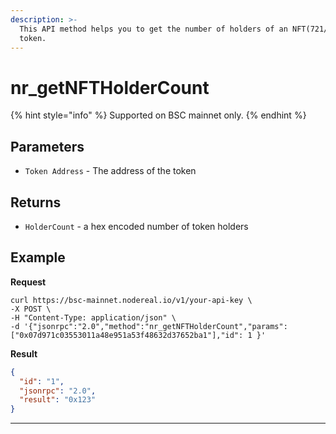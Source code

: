 ```yaml
---
description: >-
  This API method helps you to get the number of holders of an NFT(721/1155)
  token.
---
```


# nr\_getNFTHolderCount

{% hint style="info" %}
Supported on BSC mainnet only.
{% endhint %}

## Parameters

* `Token Address` - The address of the token

## Returns

* `HolderCount` - a hex encoded number of token holders

## Example

**Request**

```
curl https://bsc-mainnet.nodereal.io/v1/your-api-key \
-X POST \
-H "Content-Type: application/json" \
-d '{"jsonrpc":"2.0","method":"nr_getNFTHolderCount","params":["0x07d971c03553011a48e951a53f48632d37652ba1"],"id": 1 }'
```

**Result**

```json
{
  "id": "1",
  "jsonrpc": "2.0",
  "result": "0x123"
}
```

****

